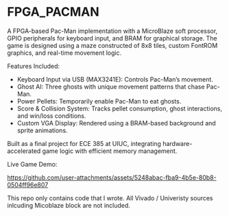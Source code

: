 # FPGA_PACMAN
A FPGA-based Pac-Man implementation with a MicroBlaze soft processor, GPIO peripherals for keyboard input, and BRAM for graphical storage. The game is designed using a maze constructed of 8x8 tiles, custom FontROM graphics, and real-time movement logic.

Features Included:
* Keyboard Input via USB (MAX3241E): Controls Pac-Man’s movement.
* Ghost AI: Three ghosts with unique movement patterns that chase Pac-Man.
* Power Pellets: Temporarily enable Pac-Man to eat ghosts.
* Score & Collision System: Tracks pellet consumption, ghost interactions, and win/loss conditions.
* Custom VGA Display: Rendered using a BRAM-based background and sprite animations.

Built as a final project for ECE 385 at UIUC, integrating hardware-accelerated game logic with efficient memory management.

Live Game Demo:

https://github.com/user-attachments/assets/5248abac-fba9-4b5e-80b8-0504ff96e807



This repo only contains code that I wrote. All Vivado / Univeristy sources inlcuding Micoblaze block are not included.
